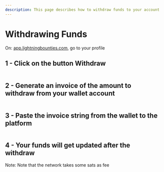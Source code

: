 ```yaml
---
description: This page describes how to withdraw funds to your account.
---
```


# Withdrawing Funds

On: [app.lightningbounties.com](https://app.lightningbounties.com/me), go to your profile



## 1 - Click on the button Withdraw

<figure><img src="../../.gitbook/assets/image (36).png" alt=""><figcaption></figcaption></figure>

## 2  - Generate an invoice of the amount to withdraw from your wallet account

<figure><img src="../../.gitbook/assets/image (37).png" alt=""><figcaption></figcaption></figure>

## 3 - Paste the invoice string from the wallet to the platform

<figure><img src="../../.gitbook/assets/image (38).png" alt=""><figcaption></figcaption></figure>

## 4 - Your funds will get updated after the withdraw

Note: Note that the network takes some sats as fee

<figure><img src="../../.gitbook/assets/image (39).png" alt=""><figcaption></figcaption></figure>
